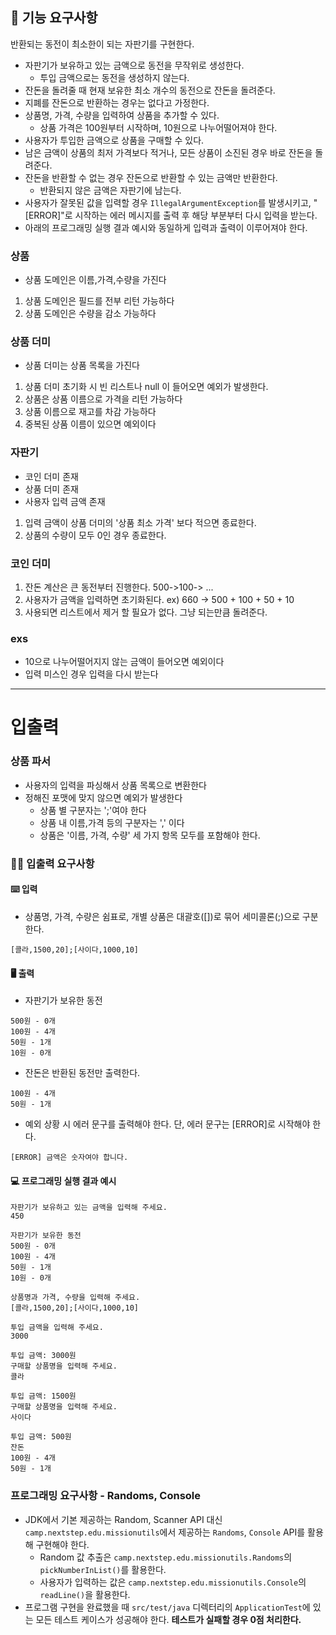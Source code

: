 ## 🚀 기능 요구사항

반환되는 동전이 최소한이 되는 자판기를 구현한다.

- 자판기가 보유하고 있는 금액으로 동전을 무작위로 생성한다.
   - 투입 금액으로는 동전을 생성하지 않는다.
- 잔돈을 돌려줄 때 현재 보유한 최소 개수의 동전으로 잔돈을 돌려준다.
- 지폐를 잔돈으로 반환하는 경우는 없다고 가정한다.
- 상품명, 가격, 수량을 입력하여 상품을 추가할 수 있다.
   - 상품 가격은 100원부터 시작하며, 10원으로 나누어떨어져야 한다.
- 사용자가 투입한 금액으로 상품을 구매할 수 있다.
- 남은 금액이 상품의 최저 가격보다 적거나, 모든 상품이 소진된 경우 바로 잔돈을 돌려준다.
- 잔돈을 반환할 수 없는 경우 잔돈으로 반환할 수 있는 금액만 반환한다.
   - 반환되지 않은 금액은 자판기에 남는다.
- 사용자가 잘못된 값을 입력할 경우 `IllegalArgumentException`를 발생시키고, "[ERROR]"로 시작하는 에러 메시지를 출력 후 해당 부분부터 다시 입력을 받는다.
- 아래의 프로그래밍 실행 결과 예시와 동일하게 입력과 출력이 이루어져야 한다.

### 상품

- 상품 도메인은 이름,가격,수량을 가진다

1. 상품 도메인은 필드를 전부 리턴 가능하다 
2. 상품 도메인은 수량을 감소 가능하다

### 상품 더미

- 상품 더미는 상품 목록을 가진다

1. 상품 더미 초기화 시 빈 리스트나 null 이 들어오면 예외가 발생한다.
2. 상품은 상품 이름으로 가격을 리턴 가능하다
3. 상품 이름으로 재고를 차감 가능하다
4. 중복된 상품 이름이 있으면 예외이다

### 자판기

- 코인 더미 존재
- 상품 더미 존재
- 사용자 입력 금액 존재

1. 입력 금액이 상품 더미의 '상품 최소 가격' 보다 적으면 종료한다.
2. 상품의 수량이 모두 0인 경우 종료한다.

### 코인 더미
1. 잔돈 계산은 큰 동전부터 진행한다. 500->100-> ...
2. 사용자가 금액을 입력하면 초기화된다. ex) 660 -> 500 + 100 + 50 + 10
3. 사용되면 리스트에서 제거 할 필요가 없다. 그냥 되는만큼 돌려준다.

### exs

- 10으로 나누어떨어지지 않는 금액이 들어오면 예외이다
- 입력 미스인 경우 입력을 다시 받는다

---

# 입출력

### 상품 파서

- 사용자의 입력을 파싱해서 상품 목록으로 변환한다
- 정해진 포맷에 맞지 않으면 예외가 발생한다
  - 상품 별 구분자는 ';'여야 한다
  - 상품 내 이름,가격 등의 구분자는 ',' 이다
  - 상품은 '이름, 가격, 수량' 세 가지 항목 모두를 포함해야 한다.





### ✍🏻 입출력 요구사항

#### ⌨️ 입력

- 상품명, 가격, 수량은 쉼표로, 개별 상품은 대괄호([])로 묶어 세미콜론(;)으로 구분한다.

```
[콜라,1500,20];[사이다,1000,10]
```

#### 🖥 출력

- 자판기가 보유한 동전

```
500원 - 0개
100원 - 4개
50원 - 1개
10원 - 0개
```

- 잔돈은 반환된 동전만 출력한다.

```
100원 - 4개
50원 - 1개
```

- 예외 상황 시 에러 문구를 출력해야 한다. 단, 에러 문구는 [ERROR]로 시작해야 한다.

```
[ERROR] 금액은 숫자여야 합니다.
```

#### 💻 프로그래밍 실행 결과 예시

```
자판기가 보유하고 있는 금액을 입력해 주세요.
450

자판기가 보유한 동전
500원 - 0개
100원 - 4개
50원 - 1개
10원 - 0개

상품명과 가격, 수량을 입력해 주세요.
[콜라,1500,20];[사이다,1000,10]

투입 금액을 입력해 주세요.
3000

투입 금액: 3000원
구매할 상품명을 입력해 주세요.
콜라

투입 금액: 1500원
구매할 상품명을 입력해 주세요.
사이다

투입 금액: 500원
잔돈
100원 - 4개
50원 - 1개
```


### 프로그래밍 요구사항 - Randoms, Console

- JDK에서 기본 제공하는 Random, Scanner API 대신 `camp.nextstep.edu.missionutils`에서 제공하는 `Randoms`, `Console` API를 활용해 구현해야 한다.
   - Random 값 추출은 `camp.nextstep.edu.missionutils.Randoms`의 `pickNumberInList()`를 활용한다.
   - 사용자가 입력하는 값은 `camp.nextstep.edu.missionutils.Console`의 `readLine()`을 활용한다.
- 프로그램 구현을 완료했을 때 `src/test/java` 디렉터리의 `ApplicationTest`에 있는 모든 테스트 케이스가 성공해야 한다. **테스트가 실패할 경우 0점 처리한다.**
